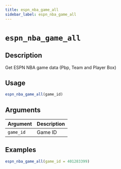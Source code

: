 ```yaml
---
title: espn_nba_game_all
sidebar_label: espn_nba_game_all
---
```

# `espn_nba_game_all`

## Description

Get ESPN NBA game data (Pbp, Team and Player Box)


## Usage

```r
espn_nba_game_all(game_id)
```


## Arguments

Argument      |Description
------------- |----------------
`game_id`     |     Game ID

## Examples

```r
espn_nba_game_all(game_id = 401283399)
```



